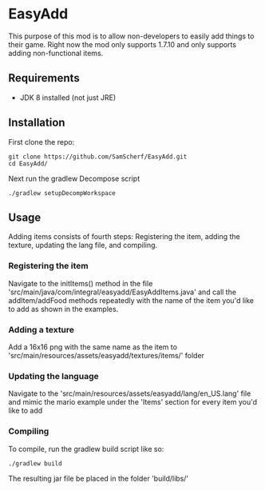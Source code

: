 # EasyAdd

This purpose of this mod is to allow non-developers to easily add things to their game. Right now the mod only supports 1.7.10 and only supports adding non-functional items.

## Requirements

- JDK 8 installed (not just JRE)

## Installation

First clone the repo:

```
git clone https://github.com/SamScherf/EasyAdd.git
cd EasyAdd/
```

Next run the gradlew Decompose script

```
./gradlew setupDecompWorkspace
```

## Usage

Adding items consists of fourth steps: Registering the item, adding the texture, updating the lang file, and compiling.

### Registering the item

Navigate to the initItems() method in the file 'src/main/java/com/integral/easyadd/EasyAddItems.java' and call the addItem/addFood methods repeatedly with the name of the item you'd like to add as shown in the examples.

### Adding a texture

Add a 16x16 png with the same name as the item to 'src/main/resources/assets/easyadd/textures/items/' folder

### Updating the language

Navigate to the 'src/main/resources/assets/easyadd/lang/en_US.lang' file and mimic the mario example under the 'Items' section for every item you'd like to add

### Compiling

To compile, run the gradlew build script like so:

```
./gradlew build
```

The resulting jar file be placed in the folder 'build/libs/'
